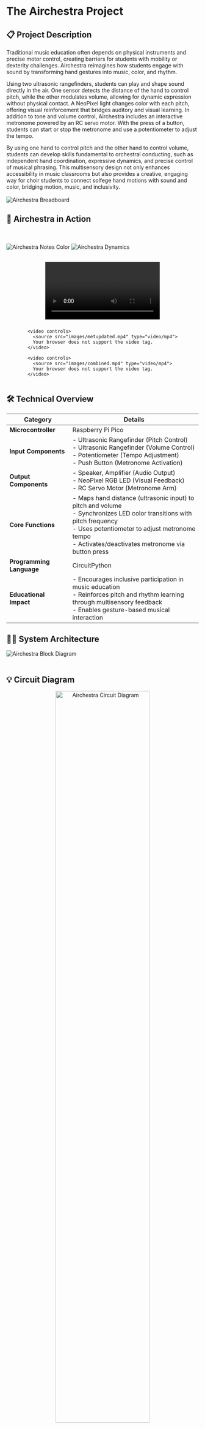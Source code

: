 # The Airchestra Project

## 📋 Project Description
Traditional music education often depends on physical instruments and precise motor control, creating barriers for students with mobility or dexterity challenges. Airchestra reimagines how students engage with sound by transforming hand gestures into music, color, and rhythm.

Using two ultrasonic rangefinders, students can play and shape sound directly in the air. One sensor detects the distance of the hand to control pitch, while the other modulates volume, allowing for dynamic expression without physical contact. A NeoPixel light changes color with each pitch, offering visual reinforcement that bridges auditory and visual learning. In addition to tone and volume control, Airchestra includes an interactive metronome powered by an RC servo motor. With the press of a button, students can start or stop the metronome and use a potentiometer to adjust the tempo. 

By using one hand to control pitch and the other hand to control volume, students can develop skills fundamental to orchestral conducting, such as independent hand coordination, expressive dynamics, and precise control of musical phrasing. This multisensory design not only enhances accessibility in music classrooms but also provides a creative, engaging way for choir students to connect solfege hand motions with sound and color, bridging motion, music, and inclusivity.
<br><br>
![Airchestra Breadboard](images/breadboard.JPG)

## 🎵 Airchestra in Action

<br><br>
![Airchestra Notes Color](images/oriented_airchestra_notes.png)
![Airchestra Dynamics](images/airchestra_dynamics.png)
<br><br>

<!DOCTYPE html>
<html lang="en">
<head>
  <meta charset="UTF-8">
  <title>Three Videos</title>
  <style>
    /* Container to hold the videos in a row */
    .video-row {
      display: flex;
      justify-content: space-around; /* space between videos */
      align-items: flex-start;       /* align at the top */
      gap: 10px;                     /* optional gap between videos */
      flex-wrap: wrap;               /* wrap on smaller screens */
    }

    .video-row video {
      width: 320px; /* width of each video */
      height: auto; /* keep aspect ratio */
      display: block;
    }
  </style>
</head>
<body>

  <div class="video-row">
    <video controls>
      <source src="images/notes.mp4" type="video/mp4">
      Your browser does not support the video tag.
    </video>

    <video controls>
      <source src="images/metupdated.mp4" type="video/mp4">
      Your browser does not support the video tag.
    </video>

    <video controls>
      <source src="images/combined.mp4" type="video/mp4">
      Your browser does not support the video tag.
    </video>
  </div>

</body>
</html>


## 🛠️ Technical Overview

| **Category** | **Details** |
|---------------|-------------|
| **Microcontroller** | Raspberry Pi Pico |
| **Input Components** | - Ultrasonic Rangefinder (Pitch Control)<br>- Ultrasonic Rangefinder (Volume Control)<br>- Potentiometer (Tempo Adjustment)<br>- Push Button (Metronome Activation) |
| **Output Components** | - Speaker, Amplifier (Audio Output)<br>- NeoPixel RGB LED (Visual Feedback)<br>- RC Servo Motor (Metronome Arm) |
| **Core Functions** | - Maps hand distance (ultrasonic input) to pitch and volume<br>- Synchronizes LED color transitions with pitch frequency<br>- Uses potentiometer to adjust metronome tempo<br>- Activates/deactivates metronome via button press |
| **Programming Language** | CircuitPython |
| **Educational Impact** | - Encourages inclusive participation in music education<br>- Reinforces pitch and rhythm learning through multisensory feedback<br>- Enables gesture-based musical interaction |

## 👷‍♀️ System Architecture

![Airchestra Block Diagram](images/SystemArchitecture.png)
<br><br>

## 💡 Circuit Diagram
<p align="center">
  <img src="images/circuitdiagram.jpg" alt="Airchestra Circuit Diagram" width="70%">
</p>

## 👩‍💻 Code

<section>
  <pre><code>
import time
import board
import pwmio
import analogio
import digitalio
import neopixel
from adafruit_motor import servo
import math

\# --- Pin Setup ---
\# Servo on GP16
pwm_servo = pwmio.PWMOut(board.GP16, variable_frequency=True)
my_servo = servo.Servo(pwm_servo)

\# Button on GP17
button = digitalio.DigitalInOut(board.GP17)
button.switch_to_input(pull=digitalio.Pull.UP)

\# Potentiometer on ADC0 (GP26)
pot = analogio.AnalogIn(board.A0)

\# Ultrasonic Sensors
\# Pitch sensor (Trig: GP15, Echo: GP14)
trig_pitch = digitalio.DigitalInOut(board.GP15)
trig_pitch.direction = digitalio.Direction.OUTPUT
echo_pitch = digitalio.DigitalInOut(board.GP14)
echo_pitch.direction = digitalio.Direction.INPUT

\# Volume sensor (Trig: GP12, Echo: GP11)
trig_vol = digitalio.DigitalInOut(board.GP12)
trig_vol.direction = digitalio.Direction.OUTPUT
echo_vol = digitalio.DigitalInOut(board.GP11)
echo_vol.direction = digitalio.Direction.INPUT

\# Speaker on GP18
pwm_speaker = pwmio.PWMOut(board.GP18, variable_frequency=True)

\# Neopixel on GP20
pixels = neopixel.NeoPixel(board.GP20, 1, brightness=0.2)

\# --- Variables ---
metronome_on = False
last_button_state = True
last_beat_time = 0
my_servo.angle = 90

\# --- Helper Functions ---
def get_distance_cm(trig, echo):
    """Measure distance using ultrasonic rangefinder"""
    trig.value = True
    time.sleep(0.00001)
    trig.value = False

    start = time.monotonic()
    while not echo.value:
        if time.monotonic() - start > 0.02:
            return None
    start_time = time.monotonic()

    while echo.value:
        if time.monotonic() - start > 0.02:
            return None
    end_time = time.monotonic()

    duration = end_time - start_time
    distance_cm = duration * 34300 / 2  # speed of sound = 343 m/s
    return distance_cm

def get_smoothed_distance(trig, echo, window, max_size=8):
    """Return smoothed distance using a rolling average"""
    dist = get_distance_cm(trig, echo)
    if dist:
        window.append(dist)
        if len(window) > max_size:
            window.pop(0)
    if not window:
        return None
    return sum(window) / len(window)

\# --- Metronome Helpers ---
def get_pot_bpm():
    pot_val = pot.value
    bpm = 60 + int((pot_val / 65535) * 140)
    return bpm

def hit_servo():
    my_servo.angle = 60
    time.sleep(0.05)
    my_servo.angle = 120
    time.sleep(0.05)
    my_servo.angle = 90

\# --- Mapping Functions ---
def map_value(x, in_min, in_max, out_min, out_max):
    """Map x from one range to another"""
    return max(min((x - in_min) * (out_max - out_min) / (in_max - in_min) + out_min, out_max), out_min)

def get_pitch_from_distance(distance):
    """Map pitch distance (cm) to frequency from C4 to C5 (261–523 Hz)"""
    if distance is None:
        return None
    freq = map_value(distance, 5, 50, 261, 523)
    return freq

def get_volume_from_distance(distance):
    """Map volume distance (cm) to duty cycle with ultra-dramatic dynamic range,
       closest = very quiet, farthest = loudest"""
    if distance is None:
        return 0

    # Normalize: 5cm = 0.0 (closest), 50cm = 1.0 (farthest)
    scaled = map_value(distance, 5, 50, 0.0, 1.0)

    # Exponential curve for ultra-dramatic dynamic range
    scaled = scaled ** 6  # higher exponent => more drastic changes

    # Map to actual duty cycle range for speaker
    min_duty = 500      # very quiet at closest distance
    max_duty = 2**15    # max volume at farthest
    duty = int(scaled * (max_duty - min_duty) + min_duty)
    return duty

\# --- Color Mapping ---
def get_color_from_frequency(freq):
    """Generate RGB color that follows the spectrum as pitch increases"""
    if freq is None:
        return (0, 0, 0)
    norm = (freq - 261) / (523 - 261)
    hue = norm * 360
    return hsv_to_rgb(hue, 1.0, 1.0)

def hsv_to_rgb(h, s, v):
    """Convert HSV to RGB (0–360, 0–1, 0–1)"""
    c = v * s
    x = c * (1 - abs((h / 60) % 2 - 1))
    m = v - c
    if h < 60:
        r, g, b = c, x, 0
    elif h < 120:
        r, g, b = x, c, 0
    elif h < 180:
        r, g, b = 0, c, x
    elif h < 240:
        r, g, b = 0, x, c
    elif h < 300:
        r, g, b = x, 0, c
    else:
        r, g, b = c, 0, x
    return (int((r + m) * 255), int((g + m) * 255), int((b + m) * 255))

\# --- Distance Windows ---
pitch_window = []
vol_window = []

\# --- Main Loop ---
print("🎶 Airchestra: Dual Ultrasonic Pitch + Ultra-Volume + Visual Spectrum Active 🎶")

while True:
    \# --- Metronome Toggle ---
    current_state = button.value
    if not current_state and last_button_state:
        metronome_on = not metronome_on
        print("Metronome ON" if metronome_on else "Metronome OFF")
        time.sleep(0.3)
    last_button_state = current_state

    # --- Metronome Section ---
    if metronome_on:
        bpm = get_pot_bpm()
        beat_interval = 60 / bpm
        current_time = time.monotonic()
        if current_time - last_beat_time >= beat_interval:
            hit_servo()
            last_beat_time = current_time
    else:
        my_servo.angle = 90

    # --- Read Distances ---
    pitch_dist = get_smoothed_distance(trig_pitch, echo_pitch, pitch_window)
    vol_dist = get_smoothed_distance(trig_vol, echo_vol, vol_window)

    # --- Map to Frequency + Volume ---
    freq = get_pitch_from_distance(pitch_dist)
    duty = get_volume_from_distance(vol_dist)

    # --- Output to Speaker + NeoPixel ---
    if freq and duty > 0:  # play only if valid readings
        pwm_speaker.frequency = int(freq)
        pwm_speaker.duty_cycle = duty
        pixels.fill(get_color_from_frequency(freq))
    else:
        pwm_speaker.duty_cycle = 0
        pixels.fill((0, 0, 0))

    time.sleep(0.05)

  </code></pre>
</section>





